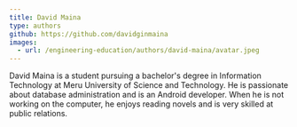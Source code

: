 ```yaml
---
title: David Maina
type: authors
github: https://github.com/davidginmaina
images:
  - url: /engineering-education/authors/david-maina/avatar.jpeg 
---
```

David Maina is a student pursuing a bachelor's degree in Information Technology at Meru University of Science and Technology. He is passionate about database administration and is an Android developer. When he is not working on the computer, he enjoys reading novels and is very skilled at public relations.


